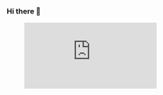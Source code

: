 ### Hi there 👋

<div>
    <figure><embed src="https://wakatime.com/share/@Sean_paul/a7e24f61-59df-4491-9956-a9846a5f3d6e.svg"></embed></figure>
</div>
<!--
**seanybarra/seanybarra** is a ✨ _special_ ✨ repository because its `README.md` (this file) appears on your GitHub profile.

Here are some ideas to get you started:

- 🔭 I’m currently working on ...
- 🌱 I’m currently learning ...
- 👯 I’m looking to collaborate on ...
- 🤔 I’m looking for help with ...
- 💬 Ask me about ...
- 📫 How to reach me: ...
- 😄 Pronouns: ...
- ⚡ Fun fact: ...
-->
